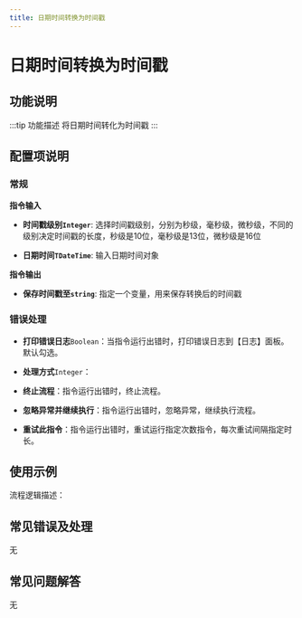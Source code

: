 ```yaml
---
title: 日期时间转换为时间戳
---
```


# 日期时间转换为时间戳

## 功能说明

:::tip 功能描述
将日期时间转化为时间戳
:::

## 配置项说明

### 常规

**指令输入**

- **时间戳级别`Integer`**: 选择时间戳级别，分别为秒级，毫秒级，微秒级，不同的级别决定时间戳的长度，秒级是10位，毫秒级是13位，微秒级是16位

- **日期时间`TDateTime`**: 输入日期时间对象


**指令输出**

- **保存时间戳至`string`**: 指定一个变量，用来保存转换后的时间戳

### 错误处理

- **打印错误日志**`Boolean`：当指令运行出错时，打印错误日志到【日志】面板。默认勾选。

- **处理方式**`Integer`：

 - **终止流程**：指令运行出错时，终止流程。

 - **忽略异常并继续执行**：指令运行出错时，忽略异常，继续执行流程。

 - **重试此指令**：指令运行出错时，重试运行指定次数指令，每次重试间隔指定时长。

## 使用示例

流程逻辑描述：

## 常见错误及处理

无

## 常见问题解答

无


